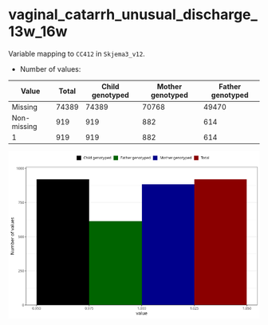 # vaginal_catarrh_unusual_discharge_13w_16w
Variable mapping to `CC412` in `Skjema3_v12`.
- Number of values:

| Value | Total | Child genotyped | Mother genotyped | Father genotyped |
| ----- | ----- | --------------- | ---------------- | ---------------- |
| Missing | 74389 | 74389 | 70768 | 49470 |
| Non-missing | 919 | 919 | 882 | 614 |
| 1 | 919 | 919 | 882 | 614 |



![](vaginal_catarrh_unusual_discharge_13w_16w_n.png)



